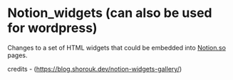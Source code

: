 # Notion_widgets (can also be used for wordpress)
Changes to a set of HTML widgets that could be embedded into [Notion.so](https://www.notion.so/) pages.

credits - (https://blog.shorouk.dev/notion-widgets-gallery/)
